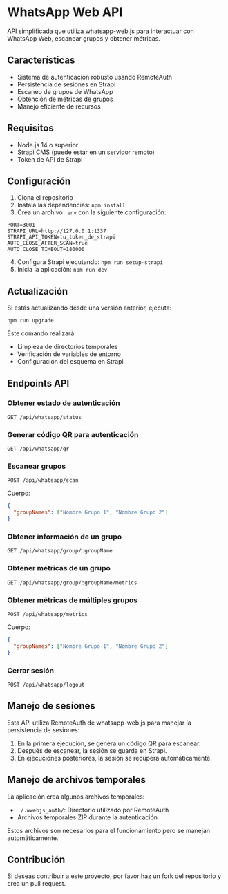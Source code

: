 # WhatsApp Web API

API simplificada que utiliza whatsapp-web.js para interactuar con WhatsApp Web, escanear grupos y obtener métricas.

## Características

- Sistema de autenticación robusto usando RemoteAuth
- Persistencia de sesiones en Strapi
- Escaneo de grupos de WhatsApp
- Obtención de métricas de grupos
- Manejo eficiente de recursos

## Requisitos

- Node.js 14 o superior
- Strapi CMS (puede estar en un servidor remoto)
- Token de API de Strapi

## Configuración

1. Clona el repositorio
2. Instala las dependencias: `npm install`
3. Crea un archivo `.env` con la siguiente configuración:

```
PORT=3001
STRAPI_URL=http://127.0.0.1:1337
STRAPI_API_TOKEN=tu_token_de_strapi
AUTO_CLOSE_AFTER_SCAN=true
AUTO_CLOSE_TIMEOUT=180000
```

4. Configura Strapi ejecutando: `npm run setup-strapi`
5. Inicia la aplicación: `npm run dev`

## Actualización

Si estás actualizando desde una versión anterior, ejecuta:

```
npm run upgrade
```

Este comando realizará:
- Limpieza de directorios temporales
- Verificación de variables de entorno
- Configuración del esquema en Strapi

## Endpoints API

### Obtener estado de autenticación

```
GET /api/whatsapp/status
```

### Generar código QR para autenticación

```
GET /api/whatsapp/qr
```

### Escanear grupos

```
POST /api/whatsapp/scan
```
Cuerpo:
```json
{
  "groupNames": ["Nombre Grupo 1", "Nombre Grupo 2"]
}
```

### Obtener información de un grupo

```
GET /api/whatsapp/group/:groupName
```

### Obtener métricas de un grupo

```
GET /api/whatsapp/group/:groupName/metrics
```

### Obtener métricas de múltiples grupos

```
POST /api/whatsapp/metrics
```
Cuerpo:
```json
{
  "groupNames": ["Nombre Grupo 1", "Nombre Grupo 2"]
}
```

### Cerrar sesión

```
POST /api/whatsapp/logout
```

## Manejo de sesiones

Esta API utiliza RemoteAuth de whatsapp-web.js para manejar la persistencia de sesiones:

1. En la primera ejecución, se genera un código QR para escanear.
2. Después de escanear, la sesión se guarda en Strapi.
3. En ejecuciones posteriores, la sesión se recupera automáticamente.

## Manejo de archivos temporales

La aplicación crea algunos archivos temporales:

- `./.wwebjs_auth/`: Directorio utilizado por RemoteAuth
- Archivos temporales ZIP durante la autenticación

Estos archivos son necesarios para el funcionamiento pero se manejan automáticamente.

## Contribución

Si deseas contribuir a este proyecto, por favor haz un fork del repositorio y crea un pull request. 